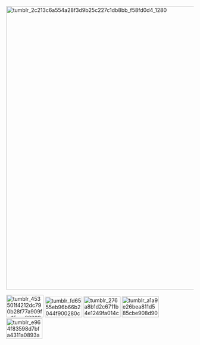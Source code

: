 <img width="538" height="760" alt="tumblr_2c213c6a554a28f3d9b25c227c1db8bb_f58fd0d4_1280" src="https://github.com/user-attachments/assets/08051ccd-c169-40d6-9036-8b9be00188fd" />


<img width="100" height="60" alt="tumblr_453501f4212dc790b28f77a909fe45cc_282884d4_100" src="https://github.com/user-attachments/assets/cd10b9c8-d1eb-49f1-904c-bfbc2aed3c21" /> <img width="100" height="55" alt="tumblr_fd6555eb96b66b2044f900280c753bb2_7533f532_100" src="https://github.com/user-attachments/assets/d89add50-cd87-4f4d-92ba-c074c249fb54" />
<img width="99" height="56" alt="tumblr_276a8b1d2c6711b4e1249fa014c80fde_b2691fa2_100" src="https://github.com/user-attachments/assets/24d732a6-6740-407b-8378-163ccaf17072" />
<img width="99" height="56" alt="tumblr_a1a9e26bea811d585cbe908d908007e5_ecfe384b_100" src="https://github.com/user-attachments/assets/b071825c-6305-4146-8a2f-445c0ae9f548" />
<img width="97" height="55" alt="tumblr_e964f83598d7bfa4311a0893a87ec2f2_d25fa4cc_100" src="https://github.com/user-attachments/assets/f1591d8e-0904-4464-96a1-66e672522741" />
